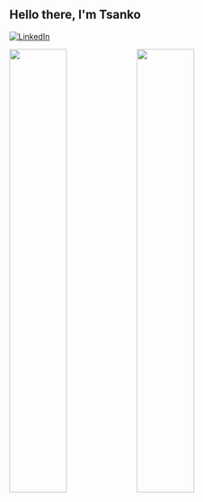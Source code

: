 ## Hello there, I'm Tsanko
[![LinkedIn](https://img.shields.io/badge/-LinkedIn-0e76a8?style=flat-square&logo=Linkedin&logoColor=white)](https://www.linkedin.com/in/tsankotsanev/)

<img src="https://github-readme-stats.vercel.app/api?username=tsankotsanev&show_icons=true&bg_color=00000000&hide_border=true&text_color=3498db&&count_private=true&include_all_commits=true" width="45%"></img><img src="https://github-readme-stats.vercel.app/api/top-langs/?username=tsankotsanev&langs_count=8&layout=compact&hide_border=true&bg_color=00000000&text_color=3498db&&count_private=true&include_all_commits=true" width="45%"></img>

